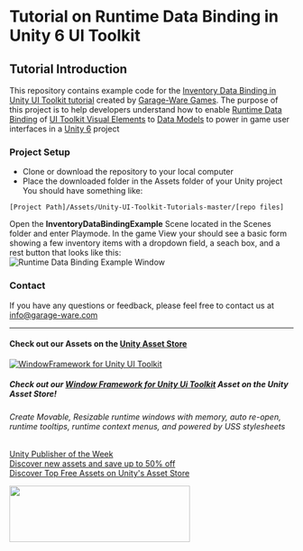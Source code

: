 # Tutorial on Runtime Data Binding in Unity 6 UI Toolkit
## Tutorial Introduction
This repository contains example code for the 
[Inventory Data Binding in Unity UI Toolkit tutorial](https://www.garage-ware.com/tutorials/visual-elements/simple-inventory-databinding-example) 
created by [Garage-Ware Games](https://www.garage-ware.com). The purpose of this project is to help 
developers understand how to enable [Runtime Data Binding](https://docs.unity3d.com/Manual/UIE-runtime-binding.html)
of [UI Toolkit Visual Elements](https://docs.unity3d.com/Manual/UIE-ElementRef.html) to [Data Models](https://docs.unity3d.com/Manual/UIE-runtime-binding-define-data-source.html) to power 
in game user interfaces in a [Unity 6](https://prf.hn/l/xEaM8qD/) project

### Project Setup
- Clone or download the repository to your local computer
- Place the downloaded folder in the Assets folder of your Unity project<br>
You should have something like:
```
[Project Path]/Assets/Unity-UI-Toolkit-Tutorials-master/[repo files]
```
Open the **InventoryDataBindingExample** Scene located in the Scenes folder and enter Playmode. In the game View your should see a basic form
showing a few inventory items with a dropdown field, a seach box, and a rest button that looks like this:<br>
![Runtime Data Binding Example Window](https://www.garage-ware.com/assets/images/tutorials/InventoryDataBinding/FinishedProject.PNG)



### Contact
If you have any questions or feedback, please feel free to contact us at [info@garage-ware.com](mailto:info@garage-ware.com)

---
#### Check out our Assets on the [Unity Asset Store](https://prf.hn/l/789Mgkx/)
[![WindowFramework for Unity UI Toolkit](https://www.garage-ware.com/assets/images/WindowFramework/window-framework-logo-v2-thumb.webp)](https://prf.hn/l/y8bbPJj/)

##### Check out our [Window Framework for Unity Ui Toolkit](https://prf.hn/l/y8bbPJj/) Asset on the Unity Asset Store!
###### Create Movable, Resizable runtime windows with memory, auto re-open, runtime tooltips, runtime context menus, and powered by USS stylesheets

<a href="https://prf.hn/click/camref:1101l5bJXS/creativeref:1011l100654" rel="sponsored">Unity Publisher of the Week</a><br>
<a href="https://prf.hn/click/camref:1101l5bJXS/creativeref:1101l104736" rel="sponsored">Discover new assets and save up to 50% off</a><br>
<a href="https://prf.hn/click/camref:1101l5bJXS/creativeref:1011l65259" rel="sponsored">Discover Top Free Assets on Unity's Asset Store</a><br>

<a href="https://prf.hn/click/camref:1101l5bJXS/creativeref:1100l66216" rel="sponsored"><img src="https://creative.prf.hn/source/camref:1101l5bJXS/creativeref:1100l66216" width="320" height="100" border="0"/></a>
